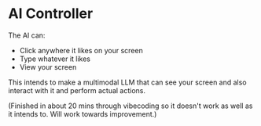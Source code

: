 # AI Controller

The AI can:

- Click anywhere it likes on your screen
- Type whatever it likes
- View your screen

This intends to make a multimodal LLM that can see your screen and also interact with it and perform actual actions.

(Finished in about 20 mins through vibecoding so it doesn't work as well as it intends to. Will work towards improvement.)
